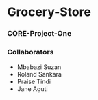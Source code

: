# Grocery-Store

### CORE-Project-One

### Collaborators
- Mbabazi Suzan
- Roland Sankara
- Praise Tindi
- Jane Aguti